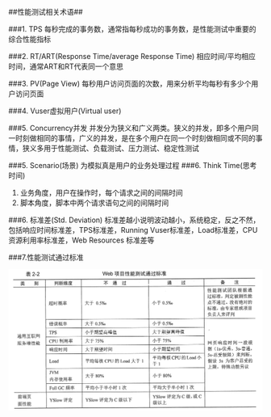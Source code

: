 ##性能测试相关术语##


###1. TPS
每秒完成的事务数，通常指每秒成功的事务数，是性能测试中重要的综合性能指标

###2. RT/ART(Response Time/average Response Time)
相应时间/平均相应时间，通常ART和RT代表同一个意思

###3. PV(Page View)
每秒用户访问页面的次数，用来分析平均每秒有多少个用户访问页面

###4. Vuser虚拟用户(Virtual user)

###5. Concurrency并发
并发分为狭义和广义两类。狭义的并发，即多个用户同一时刻做相同的事情，广义的并发，是在多个用户在同一个时刻做相同或不同的事情，狭义多用于性能测试、负载测试、压力测试、稳定性测试

###5. Scenario(场景)
为模拟真是用户的业务处理过程
###6. Think Time(思考时间)
1. 业务角度，用户在操作时，每个请求之间的间隔时间
2. 脚本角度，脚本中两个请求语句之间的间隔时间

###6. 标准差(Std. Deviation)
标准差越小说明波动越小，系统稳定，反之不然，包括响应时间标准差，TPS标准差，Running Vuser标准差，Load标准差，CPU资源利用率标准差，Web Resources 标准差等

###7.性能测试通过标准

![1-1](1-1.png) 
